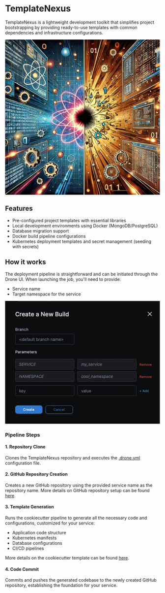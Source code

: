 # TemplateNexus
TemplateNexus is a lightweight development toolkit that simplifies project bootstrapping by providing ready-to-use templates with common dependencies and infrastructure configurations.

![Fusion Image](docs/img/fusion.jpeg)

## Features
- Pre-configured project templates with essential libraries
- Local development environments using Docker (MongoDB/PostgreSQL)
- Database migration support
- Docker build pipeline configurations
- Kubernetes deployment templates and secret management (seeding with secrets)

## How it works

The deployment pipeline is straightforward and can be initiated through the Drone UI. When launching the job, you'll need to provide:
- Service name
- Target namespace for the service

![Pipeline Flow](docs/img/build.png)

### Pipeline Steps

#### 1. Repository Clone
Clones the TemplateNexus repository and executes the [.drone.yml](.drone.yml) configuration file.

#### 2. GitHub Repository Creation
Creates a new GitHub repository using the provided service name as the repository name.
More details on GitHub repository setup can be found [here](docs/gh_setup.md).


#### 3. Template Generation
Runs the cookiecutter pipeline to generate all the necessary code and configurations, customized for your service:
- Application code structure
- Kubernetes manifests
- Database configurations
- CI/CD pipelines

More details on the cookiecutter template can be found [here](docs/cookiecutter.md).

#### 4. Code Commit
Commits and pushes the generated codebase to the newly created GitHub repository, establishing the foundation for your service.

